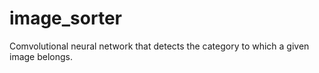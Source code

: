 # image_sorter
Comvolutional neural network that detects the category to which a given image belongs.
